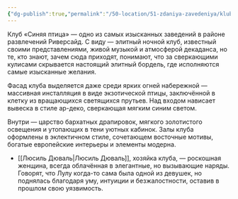```yaml
---
{"dg-publish":true,"permalink":"/50-location/51-zdaniya-zavedeniya/klub-sinyaya-pticza/","tags":["локация/заведение"]}
---
```


Клуб «Синяя птица» — одно из самых изысканных заведений в районе развлечений Риверсайд. С виду — элитный ночной клуб, известный своими представлениями, живой музыкой и атмосферой декаданса, но те, кто знают, зачем сюда приходят, понимают, что за сверкающими кулисами скрывается настоящий элитный бордель, где исполняются самые изысканные желания.

Фасад клуба выделяется даже среди ярких огней набережной — массивная инсталляция в виде экзотической птицы, заключённой в клетку из вращающихся светящихся прутьев. Над входом нависает вывеска в стиле ар-деко, сверкающая мягким синим светом.

Внутри — царство бархатных драпировок, мягкого золотистого освещения и утопающих в тени уютных кабинок. Залы клуба оформлены в эклектичном стиле, сочетающем восточные мотивы, богатые европейские интерьеры и элементы модерна. 

- [[Люсиль Дюваль\|Люсиль Дюваль]], хозяйка клуба, — роскошная женщина, всегда облачённая в элегантные, но вызывающие наряды. Говорят, что Лулу когда-то сама была одной из девушек, но поднялась благодаря уму, интуиции и безжалостности, оставив в прошлом свою уязвимость.

